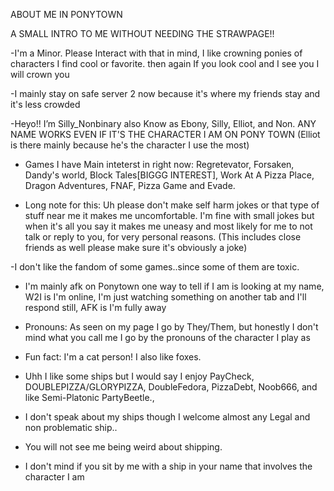 ABOUT ME IN PONYTOWN

A SMALL INTRO TO ME WITHOUT NEEDING THE STRAWPAGE!!

-I'm a Minor. Please Interact with that in mind, I like crowning ponies of characters I find cool or favorite. then again If you look cool and I see you I will crown you

-I mainly stay on safe server 2 now because it's where my friends stay and it's less crowded

-Heyo!! I’m Silly_Nonbinary also Know as Ebony, Silly, Elliot, and Non. ANY NAME WORKS EVEN IF IT'S THE CHARACTER I AM ON PONY TOWN (Elliot is there mainly because he's the character I use the most)

- Games I have Main inteterst in right now: Regretevator, Forsaken, Dandy's world, Block Tales[BIGGG INTEREST], Work At A Pizza Place, Dragon Adventures, FNAF, Pizza Game and Evade.


- Long note for this: Uh please don't make self harm jokes or that type of stuff near me it makes me uncomfortable.
  I'm fine with small jokes but when it's all you say it makes me uneasy and most likely for me to not talk or reply to you, for very personal reasons. (This includes close friends as well please make sure it's obviously a joke)


-I don't like the fandom of some games..since some of them are toxic.

- I'm mainly afk on Ponytown one way to tell if I am is looking at my name, W2I is I'm online, I'm just watching something on another tab and I'll respond still, AFK is I'm fully away

- Pronouns: As seen on my page I go by They/Them, but honestly I don't mind what you call me I go by the pronouns of the character I play as

- Fun fact: I'm a cat person! I also like foxes.

- Uhh I like some ships but I would say I enjoy PayCheck, DOUBLEPIZZA/GLORYPIZZA, DoubleFedora, PizzaDebt, Noob666, and like Semi-Platonic PartyBeetle.,

- I don't speak about my ships though I welcome almost any Legal and non problematic ship..

- You will not see me being weird about shipping.

- I don't mind if you sit by me with a ship in your name that involves the character I am
